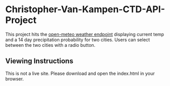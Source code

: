 # Christopher-Van-Kampen-CTD-API-Project
This project hits the [open-meteo weather endpoint](https://open-meteo.com/) displaying current temp and a 14 day precipitation probability for two cities. Users can select between the two cities with a radio button.

## Viewing Instructions
This is not a live site. Please download and open the index.html in your browser. 